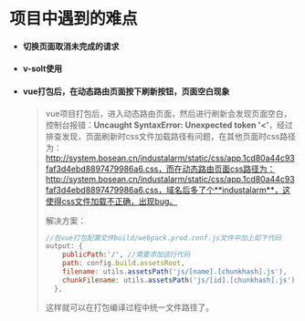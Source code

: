 # 项目中遇到的难点

- #### 切换页面取消未完成的请求

- #### **v-solt使用**

- #### vue打包后，在动态路由页面按下刷新按钮，页面空白现象

  > vue项目打包后，进入动态路由页面，然后进行刷新会发现页面空白，控制台报错：**Uncaught SyntaxError: Unexpected token '<'**，经过排查发现，页面刷新时css文件加载路径有问题，在其他页面时css路径为：http://system.bosean.cn/industalarm/static/css/app.1cd80a44c93faf3d4ebd8897479986a6.css，而在动态路由页面css路径为：http://system.bosean.cn/industalarm/static/css/app.1cd80a44c93faf3d4ebd8897479986a6.css，域名后多了个**industalarm**，这使得css文件加载不正确，出现bug。
  >
  > 解决方案：
  >
  > ```javascript
  > //在vue打包配置文件build/webpack.prod.conf.js文件中加上如下代码
  > output: {
  >     publicPath:'/', //需要添加这行代码
  >     path: config.build.assetsRoot,
  >     filename: utils.assetsPath('js/[name].[chunkhash].js'),
  >     chunkFilename: utils.assetsPath('js/[id].[chunkhash].js')
  >   },
  > ```
  >
  > 这样就可以在打包编译过程中统一文件路径了。





